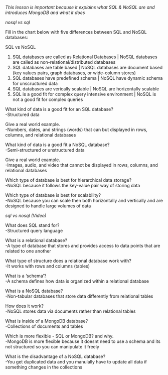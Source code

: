 *This lesson is important because it explains what SQL & NoSQL are and introduces MongoDB and what it does*

*nosql vs sql*

Fill in the chart below with five differences between SQL and NoSQL databases:

SQL	vs NoSQL<br>
   1. SQL databases are called as Relational Databases | NoSQL databases are called as non-relational/distributed databases
   2. SQL databases are table based | NoSQL databases are document based (key values pairs, graph databases, or wide-column stores) 
   3. SQL databases have predefined schema | NoSQL have dynamic schema for unscructured data
   4. SQL databases are verically scalable | NoSQL are horizontally scalable
   5. SQL is a good fit for complex query intensive environment | NoSQL is not a good fit for complex queries

What kind of data is a good fit for an SQL database?<br>
-Structured data

Give a real world example.<br>
-Numbers, dates, and strings (words) that can but displayed in rows, columns, and relational databases

What kind of data is a good fit a NoSQL database?<br>
-Semi-structured or unstructured data 

Give a real world example.<br>
-Images, audio, and video that cannot be displayed in rows, columns, and relational databases

Which type of database is best for hierarchical data storage?<br>
-NoSQL because it follows the key-value pair way of storing data

Which type of database is best for scalability?<br>
-NoSQL because you can scale then both horizontally and vertically and are designed to handle large volumes of data


*sql vs nosql (Video)*

What does SQL stand for?<br>
-Structured query language

What is a relational database?<br>
-A type of database that stores and provides access to data points that are related to one another

What type of structure does a relational database work with?<br>
-It works with rows and columns (tables)

What is a ‘schema’?<br>
-A schema defines how data is organized within a relational database

What is a NoSQL database?<br>
-Non-tabular databases that store data differently from relational tables

How does it work?<br>
-NoSQL stores data via documents rather than relational tables

What is inside of a MongoDB database?<br>
-Collections of documents and tables

Which is more flexible - SQL or MongoDB? and why.<br>
-MongoDB is more flexible because it doesnt need to use a schema and its not structured so you can manipulate it freely

What is the disadvantage of a NoSQL database?<br>
-You get duplicated data and you manulally have to update all data if something changes in the collections
